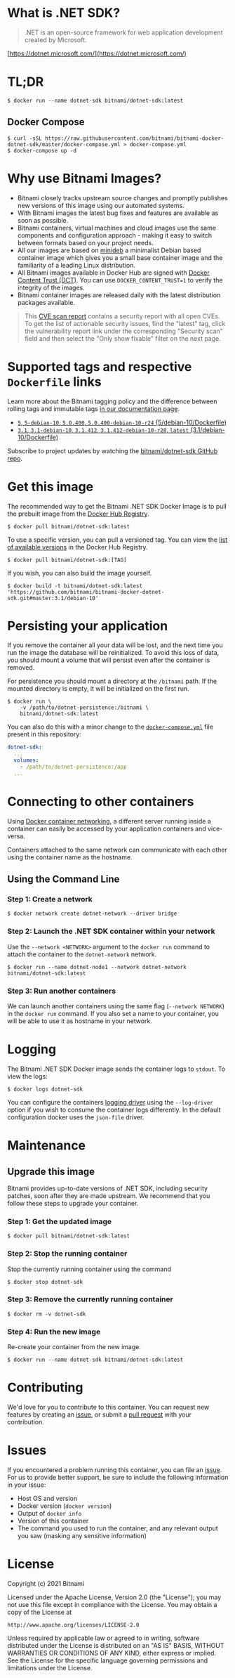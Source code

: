 # What is .NET SDK?

> .NET is an open-source framework for web application development created by Microsoft.

[https://dotnet.microsoft.com/](https://dotnet.microsoft.com/)

# TL;DR

```console
$ docker run --name dotnet-sdk bitnami/dotnet-sdk:latest
```

## Docker Compose

```console
$ curl -sSL https://raw.githubusercontent.com/bitnami/bitnami-docker-dotnet-sdk/master/docker-compose.yml > docker-compose.yml
$ docker-compose up -d
```

# Why use Bitnami Images?

* Bitnami closely tracks upstream source changes and promptly publishes new versions of this image using our automated systems.
* With Bitnami images the latest bug fixes and features are available as soon as possible.
* Bitnami containers, virtual machines and cloud images use the same components and configuration approach - making it easy to switch between formats based on your project needs.
* All our images are based on [minideb](https://github.com/bitnami/minideb) a minimalist Debian based container image which gives you a small base container image and the familiarity of a leading Linux distribution.
* All Bitnami images available in Docker Hub are signed with [Docker Content Trust (DCT)](https://docs.docker.com/engine/security/trust/content_trust/). You can use `DOCKER_CONTENT_TRUST=1` to verify the integrity of the images.
* Bitnami container images are released daily with the latest distribution packages available.

> This [CVE scan report](https://quay.io/repository/bitnami/dotnet-sdk?tab=tags) contains a security report with all open CVEs. To get the list of actionable security issues, find the "latest" tag, click the vulnerability report link under the corresponding "Security scan" field and then select the "Only show fixable" filter on the next page.

# Supported tags and respective `Dockerfile` links

Learn more about the Bitnami tagging policy and the difference between rolling tags and immutable tags [in our documentation page](https://docs.bitnami.com/tutorials/understand-rolling-tags-containers/).


* [`5`, `5-debian-10`, `5.0.400`, `5.0.400-debian-10-r24` (5/debian-10/Dockerfile)](https://github.com/bitnami/bitnami-docker-dotnet-sdk/blob/5.0.400-debian-10-r24/5/debian-10/Dockerfile)
* [`3.1`, `3.1-debian-10`, `3.1.412`, `3.1.412-debian-10-r28`, `latest` (3.1/debian-10/Dockerfile)](https://github.com/bitnami/bitnami-docker-dotnet-sdk/blob/3.1.412-debian-10-r28/3.1/debian-10/Dockerfile)

Subscribe to project updates by watching the [bitnami/dotnet-sdk GitHub repo](https://github.com/bitnami/bitnami-docker-dotnet-sdk).

# Get this image

The recommended way to get the Bitnami .NET SDK Docker Image is to pull the prebuilt image from the [Docker Hub Registry](https://hub.docker.com/r/bitnami/dotnet-sdk).

```console
$ docker pull bitnami/dotnet-sdk:latest
```

To use a specific version, you can pull a versioned tag. You can view the [list of available versions](https://hub.docker.com/r/bitnami/dotnet-sdk/tags/) in the Docker Hub Registry.

```console
$ docker pull bitnami/dotnet-sdk:[TAG]
```

If you wish, you can also build the image yourself.

```console
$ docker build -t bitnami/dotnet-sdk:latest 'https://github.com/bitnami/bitnami-docker-dotnet-sdk.git#master:3.1/debian-10'
```

# Persisting your application

If you remove the container all your data will be lost, and the next time you run the image the database will be reinitialized. To avoid this loss of data, you should mount a volume that will persist even after the container is removed.

For persistence you should mount a directory at the `/bitnami` path. If the mounted directory is empty, it will be initialized on the first run.

```console
$ docker run \
    -v /path/to/dotnet-persistence:/bitnami \
    bitnami/dotnet-sdk:latest
```

You can also do this with a minor change to the [`docker-compose.yml`](https://github.com/bitnami/bitnami-docker-dotnet-sdk/blob/master/docker-compose.yml) file present in this repository:

```yaml
dotnet-sdk:
  ...
  volumes:
    - /path/to/dotnet-persistence:/app
  ...
```

# Connecting to other containers

Using [Docker container networking](https://docs.docker.com/engine/userguide/networking/), a different server running inside a container can easily be accessed by your application containers and vice-versa.

Containers attached to the same network can communicate with each other using the container name as the hostname.

## Using the Command Line

### Step 1: Create a network

```console
$ docker network create dotnet-network --driver bridge
```

### Step 2: Launch the .NET SDK container within your network

Use the `--network <NETWORK>` argument to the `docker run` command to attach the container to the `dotnet-network` network.

```console
$ docker run --name dotnet-node1 --network dotnet-network bitnami/dotnet-sdk:latest
```

### Step 3: Run another containers

We can launch another containers using the same flag (`--network NETWORK`) in the `docker run` command. If you also set a name to your container, you will be able to use it as hostname in your network.

# Logging

The Bitnami .NET SDK Docker image sends the container logs to `stdout`. To view the logs:

```console
$ docker logs dotnet-sdk
```

You can configure the containers [logging driver](https://docs.docker.com/engine/admin/logging/overview/) using the `--log-driver` option if you wish to consume the container logs differently. In the default configuration docker uses the `json-file` driver.

# Maintenance

## Upgrade this image

Bitnami provides up-to-date versions of .NET SDK, including security patches, soon after they are made upstream. We recommend that you follow these steps to upgrade your container.

### Step 1: Get the updated image

```console
$ docker pull bitnami/dotnet-sdk:latest
```

### Step 2: Stop the running container

Stop the currently running container using the command

```console
$ docker stop dotnet-sdk
```

### Step 3: Remove the currently running container

```console
$ docker rm -v dotnet-sdk
```

### Step 4: Run the new image

Re-create your container from the new image.

```console
$ docker run --name dotnet-sdk bitnami/dotnet-sdk:latest
```

# Contributing

We'd love for you to contribute to this container. You can request new features by creating an [issue](https://github.com/bitnami/bitnami-docker-dotnet-sdk/issues), or submit a [pull request](https://github.com/bitnami/bitnami-docker-dotnet-sdk/pulls) with your contribution.

# Issues

If you encountered a problem running this container, you can file an [issue](https://github.com/bitnami/bitnami-docker-dotnet-sdk/issues/new). For us to provide better support, be sure to include the following information in your issue:

- Host OS and version
- Docker version (`docker version`)
- Output of `docker info`
- Version of this container
- The command you used to run the container, and any relevant output you saw (masking any sensitive information)

# License

Copyright (c) 2021 Bitnami

Licensed under the Apache License, Version 2.0 (the "License");
you may not use this file except in compliance with the License.
You may obtain a copy of the License at

    http://www.apache.org/licenses/LICENSE-2.0

Unless required by applicable law or agreed to in writing, software
distributed under the License is distributed on an "AS IS" BASIS,
WITHOUT WARRANTIES OR CONDITIONS OF ANY KIND, either express or implied.
See the License for the specific language governing permissions and
limitations under the License.

